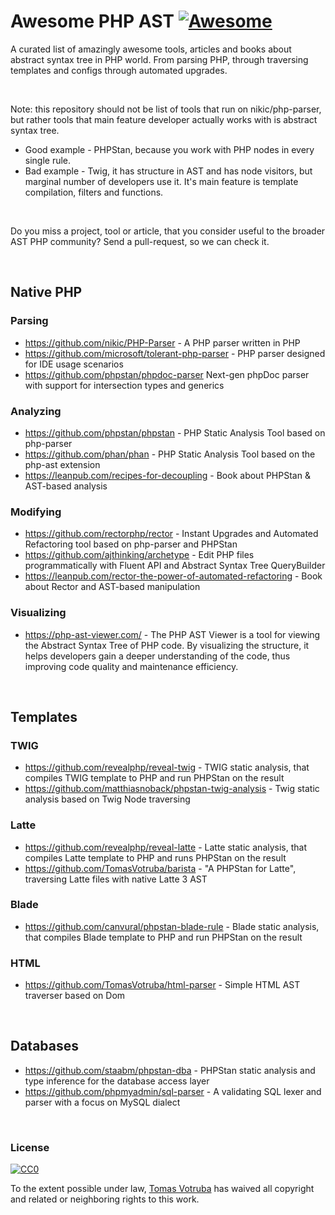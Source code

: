 # Awesome PHP AST [![Awesome](https://cdn.rawgit.com/sindresorhus/awesome/d7305f38d29fed78fa85652e3a63e154dd8e8829/media/badge.svg)](https://github.com/sindresorhus/awesome)

A curated list of amazingly awesome tools, articles and books about abstract syntax tree in PHP world. From parsing PHP, through traversing templates and configs through automated upgrades.

<br>

Note: this repository should not be list of tools that run on nikic/php-parser, but rather tools that main feature developer actually works with is abstract syntax tree. 

* Good example - PHPStan, because you work with PHP nodes in every single rule. 
* Bad example - Twig, it has structure in AST and has node visitors, but marginal number of developers use it. It's main feature is template compilation, filters and functions.

<br>

Do you miss a project, tool or article, that you consider useful to the broader AST PHP community? Send a pull-request, so we can check it.

<br>

## Native PHP

### Parsing

* https://github.com/nikic/PHP-Parser - A PHP parser written in PHP
* https://github.com/microsoft/tolerant-php-parser - PHP parser designed for IDE usage scenarios
* https://github.com/phpstan/phpdoc-parser Next-gen phpDoc parser with support for intersection types and generics

### Analyzing

* https://github.com/phpstan/phpstan - PHP Static Analysis Tool based on php-parser
* https://github.com/phan/phan - PHP Static Analysis Tool based on the php-ast extension 
* https://leanpub.com/recipes-for-decoupling - Book about PHPStan & AST-based analysis

### Modifying
 
* https://github.com/rectorphp/rector - Instant Upgrades and Automated Refactoring tool based on php-parser and PHPStan
* https://github.com/ajthinking/archetype - Edit PHP files programmatically with Fluent API and Abstract Syntax Tree QueryBuilder
* https://leanpub.com/rector-the-power-of-automated-refactoring - Book about Rector and AST-based manipulation

### Visualizing

* https://php-ast-viewer.com/ - The PHP AST Viewer is a tool for viewing the Abstract Syntax Tree of PHP code. By visualizing the structure, it helps developers gain a deeper understanding of the code, thus improving code quality and maintenance efficiency.

<br>

## Templates

### TWIG

* https://github.com/revealphp/reveal-twig - TWIG static analysis, that compiles TWIG template to PHP and run PHPStan on the result
* https://github.com/matthiasnoback/phpstan-twig-analysis - Twig static analysis based on Twig Node traversing

### Latte

* https://github.com/revealphp/reveal-latte - Latte static analysis, that compiles Latte template to PHP and runs PHPStan on the result
* https://github.com/TomasVotruba/barista - "A PHPStan for Latte", traversing Latte files with native Latte 3 AST

### Blade

* https://github.com/canvural/phpstan-blade-rule - Blade static analysis, that compiles Blade template to PHP and run PHPStan on the result

### HTML

* https://github.com/TomasVotruba/html-parser - Simple HTML AST traverser based on Dom

<br>

## Databases

* https://github.com/staabm/phpstan-dba - PHPStan static analysis and type inference for the database access layer
* https://github.com/phpmyadmin/sql-parser - A validating SQL lexer and parser with a focus on MySQL dialect

<br>

### License

[![CC0](https://licensebuttons.net/p/zero/1.0/88x31.png)](https://creativecommons.org/publicdomain/zero/1.0/)

To the extent possible under law, [Tomas Votruba](https://www.tomasvotruba.com) has waived all copyright and related or neighboring rights to this work.
